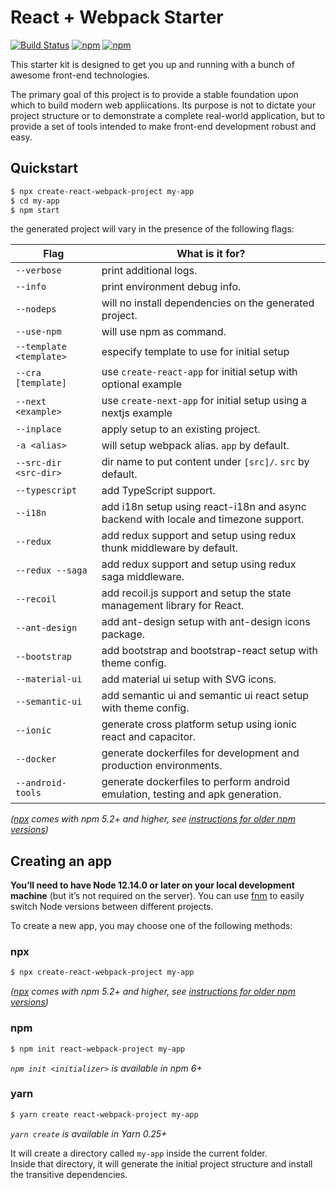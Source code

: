# React + Webpack Starter

[![Build Status](https://github.com/Create-Node-App/create-react-webpack-app/workflows/Build/badge.svg)](https://github.com/Create-Node-App/create-react-webpack-app/commits/master)
[![npm](https://img.shields.io/npm/v/create-react-webpack-project.svg?maxAge=2592000?style=plastic)](https://www.npmjs.com/package/create-react-webpack-project)
[![npm](https://img.shields.io/npm/dm/create-react-webpack-project.svg?maxAge=2592000?style=plastic)](https://www.npmjs.com/package/create-react-webpack-project)

This starter kit is designed to get you up and running with a bunch of awesome front-end technologies.

The primary goal of this project is to provide a stable foundation upon which to build modern web appliications. Its purpose is not to dictate your project structure or to demonstrate a complete real-world application, but to provide a set of tools intended to make front-end development robust and easy.

## Quickstart

```sh
$ npx create-react-webpack-project my-app
$ cd my-app
$ npm start
```

the generated project will vary in the presence of the following flags:

| Flag                    | What is it for?                                                                     |
| ----------------------- | ----------------------------------------------------------------------------------- |
| `--verbose`             | print additional logs.                                                              |
| `--info`                | print environment debug info.                                                       |
| `--nodeps`              | will no install dependencies on the generated project.                              |
| `--use-npm`             | will use npm as command.                                                            |
| `--template <template>` | especify template to use for initial setup                                          |
| `--cra [template]`      | use `create-react-app` for initial setup with optional example                      |
| `--next <example>`      | use `create-next-app` for initial setup using a nextjs example                      |
| `--inplace`             | apply setup to an existing project.                                                 |
| `-a <alias>`            | will setup webpack alias. `app` by default.                                         |
| `--src-dir <src-dir>`   | dir name to put content under `[src]/`. `src` by default.                           |
| `--typescript`          | add TypeScript support.                                                             |
| `--i18n`                | add i18n setup using react-i18n and async backend with locale and timezone support. |
| `--redux`               | add redux support and setup using redux thunk middleware by default.                |
| `--redux --saga`        | add redux support and setup using redux saga middleware.                            |
| `--recoil`              | add recoil.js support and setup the state management library for React.             |
| `--ant-design`          | add ant-design setup with ant-design icons package.                                 |
| `--bootstrap`           | add bootstrap and bootstrap-react setup with theme config.                          |
| `--material-ui`         | add material ui setup with SVG icons.                                               |
| `--semantic-ui`         | add semantic ui and semantic ui react setup with theme config.                      |
| `--ionic`               | generate cross platform setup using ionic react and capacitor.                      |
| `--docker`              | generate dockerfiles for development and production environments.                   |
| `--android-tools`       | generate dockerfiles to perform android emulation, testing and apk generation.      |

_([npx](https://medium.com/@maybekatz/introducing-npx-an-npm-package-runner-55f7d4bd282b) comes with npm 5.2+ and higher, see [instructions for older npm versions](https://gist.github.com/gaearon/4064d3c23a77c74a3614c498a8bb1c5f))_

## Creating an app

**You’ll need to have Node 12.14.0 or later on your local development machine** (but it’s not required on the server). You can use [fnm](https://github.com/Schniz/fnm) to easily switch Node versions between different projects.

To create a new app, you may choose one of the following methods:

### npx

```sh
$ npx create-react-webpack-project my-app
```

_([npx](https://medium.com/@maybekatz/introducing-npx-an-npm-package-runner-55f7d4bd282b) comes with npm 5.2+ and higher, see [instructions for older npm versions](https://gist.github.com/gaearon/4064d3c23a77c74a3614c498a8bb1c5f))_

### npm

```sh
$ npm init react-webpack-project my-app
```

_`npm init <initializer>` is available in npm 6+_

### yarn

```sh
$ yarn create react-webpack-project my-app
```

_`yarn create` is available in Yarn 0.25+_

It will create a directory called `my-app` inside the current folder.<br>
Inside that directory, it will generate the initial project structure and install the transitive dependencies.
